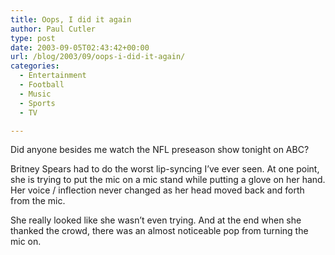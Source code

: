```yaml
---
title: Oops, I did it again
author: Paul Cutler
type: post
date: 2003-09-05T02:43:42+00:00
url: /blog/2003/09/oops-i-did-it-again/
categories:
  - Entertainment
  - Football
  - Music
  - Sports
  - TV

---
```

Did anyone besides me watch the NFL preseason show tonight on ABC?

Britney Spears had to do the worst lip-syncing I&#8217;ve ever seen. At one point, she is trying to put the mic on a mic stand while putting a glove on her hand. Her voice / inflection never changed as her head moved back and forth from the mic.

She really looked like she wasn&#8217;t even trying. And at the end when she thanked the crowd, there was an almost noticeable pop from turning the mic on.